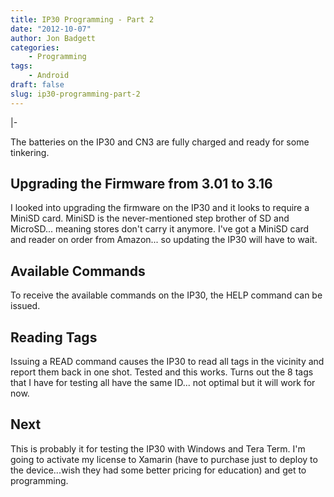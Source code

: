 ```yaml
---
title: IP30 Programming - Part 2
date: "2012-10-07"
author: Jon Badgett
categories:
    - Programming
tags:
    - Android
draft: false
slug: ip30-programming-part-2
---
```


|-

  <!--more--> The batteries on the IP30 and CN3 are fully charged and ready for some tinkering. <h2>Upgrading the Firmware from 3.01 to 3.16</h2> I looked into upgrading the firmware on the IP30 and it looks to require a MiniSD card. MiniSD is the never-mentioned step brother of SD and MicroSD... meaning stores don't carry it anymore. I've got a MiniSD card and reader on order from Amazon... so updating the IP30 will have to wait. <h2>Available Commands</h2> To receive the available commands on the IP30, the HELP command can be issued.
  <h2>Reading Tags</h2> Issuing a READ command causes the IP30 to read all tags in the vicinity and report them back in one shot. Tested and this works. Turns out the 8 tags that I have for testing all have the same ID... not optimal but it will work for now. <h2>Next</h2> This is probably it for testing the IP30 with Windows and Tera Term. I'm going to activate my license to Xamarin (have to purchase just to deploy to the device...wish they had some better pricing for education) and get to programming.
